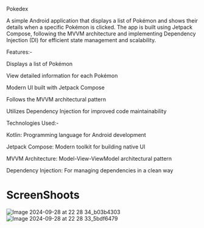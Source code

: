 Pokedex 

A simple Android application that displays a list of Pokémon and shows their details when a specific Pokémon is clicked. The app is built using Jetpack Compose, following the MVVM architecture and implementing Dependency Injection (DI) for efficient state management and scalability.

Features:-

Displays a list of Pokémon

View detailed information for each Pokémon

Modern UI built with Jetpack Compose

Follows the MVVM architectural pattern

Utilizes Dependency Injection for improved code maintainability

Technologies Used:-

Kotlin: Programming language for Android development

Jetpack Compose: Modern toolkit for building native UI

MVVM Architecture: Model-View-ViewModel architectural pattern

Dependency Injection: For managing dependencies in a clean way

# ScreenShoots
![Image 2024-09-28 at 22 28 34_b03b4303](https://github.com/user-attachments/assets/83c3c6b1-3ff2-4a1d-9ed8-91e9adf83c2e)
![Image 2024-09-28 at 22 28 33_5bdf6479](https://github.com/user-attachments/assets/ca3ddaad-3bc3-4b22-96e9-0eb630783106)

